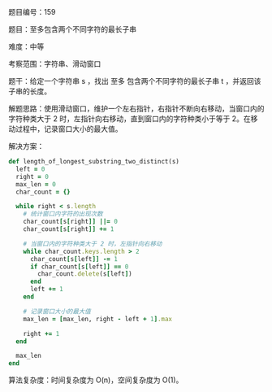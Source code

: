 题目编号：159

题目：至多包含两个不同字符的最长子串

难度：中等

考察范围：字符串、滑动窗口

题干：给定一个字符串 s ，找出 至多 包含两个不同字符的最长子串 t ，并返回该子串的长度。

解题思路：使用滑动窗口，维护一个左右指针，右指针不断向右移动，当窗口内的字符种类大于 2 时，左指针向右移动，直到窗口内的字符种类小于等于 2。在移动过程中，记录窗口大小的最大值。

解决方案：

```ruby
def length_of_longest_substring_two_distinct(s)
  left = 0
  right = 0
  max_len = 0
  char_count = {}

  while right < s.length
    # 统计窗口内字符的出现次数
    char_count[s[right]] ||= 0
    char_count[s[right]] += 1

    # 当窗口内的字符种类大于 2 时，左指针向右移动
    while char_count.keys.length > 2
      char_count[s[left]] -= 1
      if char_count[s[left]] == 0
        char_count.delete(s[left])
      end
      left += 1
    end

    # 记录窗口大小的最大值
    max_len = [max_len, right - left + 1].max

    right += 1
  end

  max_len
end
```

算法复杂度：时间复杂度为 O(n)，空间复杂度为 O(1)。